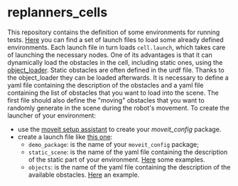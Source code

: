 # **replanners_cells**

This repository contains the definition of some environments for running tests. [Here](https://github.com/JRL-CARI-CNR-UNIBS/replanning_strategies/tree/master/replanners_cells/replanners_bench_cells/launch) you can find a set of launch files to load some already defined environments.
Each launch file in turn loads `cell.launch`, which takes care of launching the necessary nodes. One of its advantages is that it can dynamically load the obstacles in the cell, including static ones, using the [object_loader](https://github.com/CNR-STIIMA-IRAS/object_loader.git). Static obstacles are often defined in the urdf file. Thanks to the object_loader they can be loaded afterwards. It is necessary to define a yaml file containing the description of the obstacles and a yaml file containing the list of obstacles that you want to load into the scene. The first file should also define the "moving" obstacles that you want to randomly generate in the scene during the robot's movement.
To create the launcher of your environment:
 - use the [moveit setup assistant](http://docs.ros.org/en/kinetic/api/moveit_tutorials/html/doc/setup_assistant/setup_assistant_tutorial.html) to create your *moveit_config* package.
 - create a launch file like [this one](https://github.com/JRL-CARI-CNR-UNIBS/replanning_strategies/blob/master/replanners_cells/replanners_bench_cells/launch/how_to_launch_your_cell.launch):
    - `demo_package`: is the name of your `moveit_config` package;
    - `static_scene`: is the name of the yaml file containing the description of the static part of your environment. [Here](https://github.com/JRL-CARI-CNR-UNIBS/replanning_strategies/tree/master/replanners_cells/replanners_bench_cells/config) some examples.
    - `objects`: is the name of the yaml file containing the description of the available obstacles. [Here](https://github.com/JRL-CARI-CNR-UNIBS/replanning_strategies/blob/master/replanners_cells/replanners_bench_cells/config/object_test_replanner.yaml) an example.
